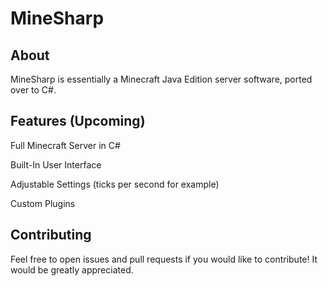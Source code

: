 # MineSharp
## About
MineSharp is essentially a Minecraft Java Edition server software, ported over to C#.

## Features (Upcoming)
Full Minecraft Server in C#

Built-In User Interface

Adjustable Settings (ticks per second for example)

Custom Plugins

## Contributing
Feel free to open issues and pull requests if you would like to contribute! It would be greatly appreciated.
